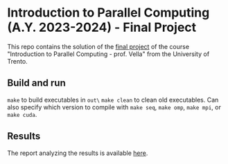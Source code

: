 # Introduction to Parallel Computing (A.Y. 2023-2024) - Final Project

This repo contains the solution of the [final project]() of the course "Introduction to Parallel
Computing - prof. Vella" from the University of Trento.

## Build and run
`make` to build executables in `out\`
`make clean` to clean old executables.
Can also specify which version to compile with `make seq`, `make omp`, `make mpi`, 
or `make cuda`.

## Results
The report analyzing the results is available [here](report/build/report.pdf).